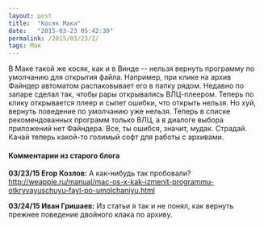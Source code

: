 ```yaml
---
layout: post
title:  "Косяк Мака"
date:   "2015-03-23 05:42:39"
permalink: /2015/03/23/2/
tags: Мак
---
```


В Маке такой же косяк, как и в Винде -- нельзя вернуть программу по
умолчанию для открытия файла. Например, при клике на архив Файндер
автоматом распаковывает его в папку рядом. Недавно по запаре сделал
так, чтобы рары открывались ВЛЦ-плеером. Теперь по клику открывается
плеер и сыпет ошибки, что открыть нельзя. Но хуй, вернуть поведение по
умолчанию уже нельзя. Теперь в списке рекомендованных программ только
ВЛЦ, а в диалоге выбора приложений нет Файндера.  Все, ты ошибся,
значит, мудак. Страдай. Качай теперь какой-то голимый софт для работы
с архивами.


#### Комментарии из старого блога


**03/23/15 Егор Козлов:** А как-нибудь так пробовали?
  http://weapple.ru/manual/mac-os-x-kak-izmenit-programmu-otkryvayuschuyu-fayl-po-umolchaniyu.html


**03/24/15 Иван Гришаев:** Из статьи я так и не понял, как вернуть
  прежнее поведение двойного клака по архиву.
